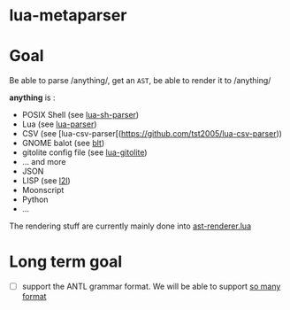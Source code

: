 # lua-metaparser

# Goal

Be able to parse /anything/, get an `AST`, be able to render it to /anything/

**anything** is :
* POSIX Shell (see [lua-sh-parser](https://github.com/tst2005/lua-sh-parser))
* Lua (see [lua-parser](https://github.com/tst2005/lua-parser))
* CSV (see [lua-csv-parser[(https://github.com/tst2005/lua-csv-parser))
* GNOME balot (see [blt](https://github.com/tst2005/h_ckthevote/blob/master/blt.lua))
* gitolite config file (see [lua-gitolite](https://github.com/tst2005/lua-gitolite))
* ... and more
* JSON
* LISP (see [l2l](https://github.com/meric/l2l))
* Moonscript
* Python
* ...

The rendering stuff are currently mainly done into [ast-renderer.lua](https://github.com/tst2005/lua-sh-parser/blob/dev/ast-renderer.lua)

# Long term goal

* [ ] support the ANTL grammar format.
We will be able to support [so many format](https://github.com/antlr/grammars-v4)

